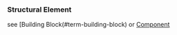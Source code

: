 ### Structural Element

see [Building Block(#term-building-block) or [Component](#term-component)


